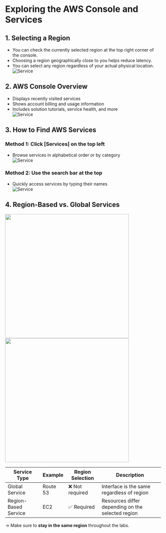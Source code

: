 # Exploring the AWS Console and Services

## 1. Selecting a Region

- You can check the currently selected region at the top right corner of the console.  
- Choosing a region geographically close to you helps reduce latency.  
- You can select any region regardless of your actual physical location.  
![Service](img/lab3_1.jpeg)

## 2. AWS Console Overview

- Displays recently visited services  
- Shows account billing and usage information  
- Includes solution tutorials, service health, and more  
![Service](img/lab3_2.jpeg)

## 3. How to Find AWS Services

### Method 1: Click [Services] on the top left

- Browse services in alphabetical order or by category  
![Service](img/lab3_3.jpeg)

### Method 2: Use the search bar at the top

- Quickly access services by typing their names  
![Service](img/lab3_4.jpeg)

## 4. Region-Based vs. Global Services

<img src="img/lab3_5.jpeg" width="400"/><img src="img/lab3_6.jpeg" width="400"/>

| Service Type        | Example    | Region Selection | Description                                      |
|---------------------|------------|------------------|--------------------------------------------------|
| Global Service       | Route 53   | ❌ Not required   | Interface is the same regardless of region       |
| Region-Based Service | EC2        | ✅ Required       | Resources differ depending on the selected region | 

→ Make sure to **stay in the same region** throughout the labs.
